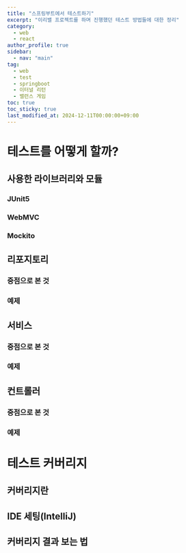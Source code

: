 ```yaml
---
title: "스프링부트에서 테스트하기"
excerpt: "이리밸 프로젝트를 하며 진행했던 테스트 방법들에 대한 정리"
category: 
  - web
  - react
author_profile: true
sidebar:
  - nav: "main" 
tag:
  - web
  - test
  - springboot
  - 이터널 리턴
  - 밸런스 게임
toc: true
toc_sticky: true
last_modified_at: 2024-12-11T00:00:00+09:00
---
```


# 테스트를 어떻게 할까?
## 사용한 라이브러리와 모듈
### JUnit5
### WebMVC
### Mockito

## 리포지토리
### 중점으로 본 것
### 예제

## 서비스
### 중점으로 본 것
### 예제

## 컨트롤러
### 중점으로 본 것
### 예제

# 테스트 커버리지
## 커버리지란
## IDE 세팅(IntelliJ)
## 커버리지 결과 보는 법
